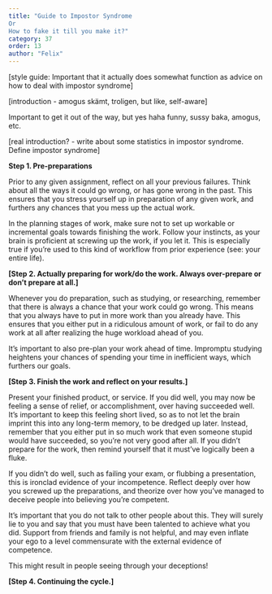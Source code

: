 ```yaml
---
title: "Guide to Impostor Syndrome
Or
How to fake it till you make it?"
category: 37
order: 13
author: "Felix"
---
```

[style guide: Important that it actually does somewhat function as advice on how to deal with impostor syndrome]

[introduction - amogus skämt, troligen, but like, self-aware]

Important to get it out of the way, but yes haha funny, sussy baka, amogus, etc.

[real introduction? - write about some statistics in impostor syndrome. Define impostor syndrome]

**Step 1. Pre-preparations**

Prior to any given assignment, reflect on all your previous failures. Think about all the ways it could go wrong, or has gone wrong in the past. This ensures that you stress yourself up in preparation of any given work, and furthers any chances that you mess up the actual work.

In the planning stages of work, make sure not to set up workable or incremental goals towards finishing the work. Follow your instincts, as your brain is proficient at screwing up the work, if you let it. This is especially true if you’re used to this kind of workflow from prior experience (see: your entire life).

**[Step 2. Actually preparing for work/do the work. Always over-prepare or don’t prepare at all.]**

Whenever you do preparation, such as studying, or researching, remember that there is always a chance that your work could go wrong. This means that you always have to put in more work than you already have. This ensures that you either put in a ridiculous amount of work, or fail to do any work at all after realizing the huge workload ahead of you.

It’s important to also pre-plan your work ahead of time. Impromptu studying heightens your chances of spending your time in inefficient ways, which furthers our goals.

**[Step 3. Finish the work and reflect on your results.]**

Present your finished product, or service. If you did well, you may now be feeling a sense of relief, or accomplishment, over having succeeded well. It’s important to keep this feeling short lived, so as to not let the brain imprint this into any long-term memory, to be dredged up later. Instead, remember that you either put in so much work that even someone stupid would have succeeded, so you’re not very good after all. If you didn’t prepare for the work, then remind yourself that it must’ve logically been a fluke.

If you didn’t do well, such as failing your exam, or flubbing a presentation, this is ironclad evidence of your incompetence. Reflect deeply over how you screwed up the preparations, and theorize over how you’ve managed to deceive people into believing you’re competent.

It’s important that you do not talk to other people about this. They will surely lie to you and say that you must have been talented to achieve what you did. Support from friends and family is not helpful, and may even inflate your ego to a level commensurate with the external evidence of competence.

This might result in people seeing through your deceptions!

**[Step 4. Continuing the cycle.]**
